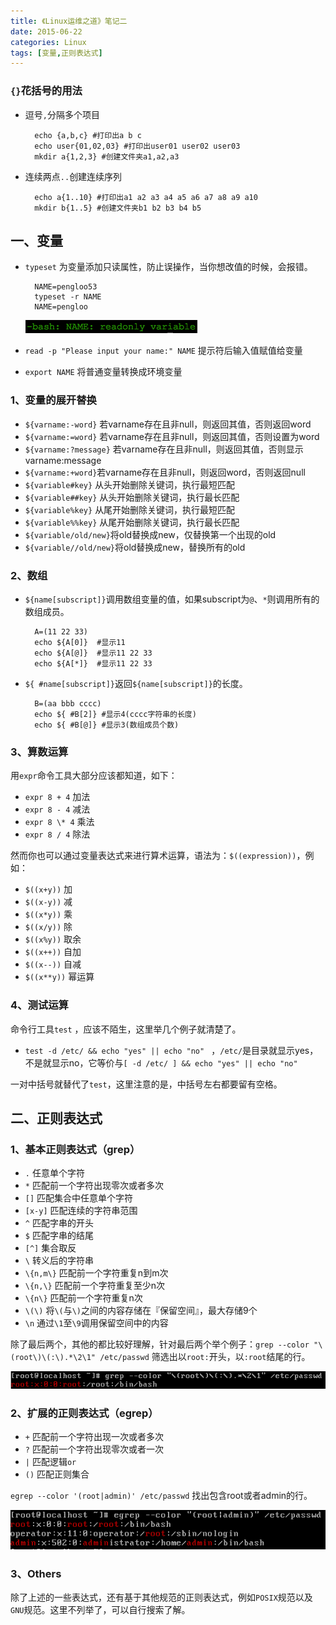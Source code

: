 ```yaml
---
title: 《Linux运维之道》笔记二
date: 2015-06-22
categories: Linux
tags: [变量,正则表达式]
---
```


### `{}`花括号的用法

- 逗号`,`分隔多个项目

		echo {a,b,c} #打印出a b c  
		echo user{01,02,03} #打印出user01 user02 user03  
		mkdir a{1,2,3} #创建文件夹a1,a2,a3
 
- 连续两点`..`创建连续序列

		echo a{1..10} #打印出a1 a2 a3 a4 a5 a6 a7 a8 a9 a10  
		mkdir b{1..5} #创建文件夹b1 b2 b3 b4 b5

## 一、变量
- `typeset` 为变量添加只读属性，防止误操作，当你想改值的时候，会报错。

		NAME=pengloo53
		typeset -r NAME
		NAME=pengloo

	![](/image/linux/Linux_yunwei2/typeset01.png)
	
- `read -p "Please input your name:" NAME` 提示符后输入值赋值给变量
- `export NAME` 将普通变量转换成环境变量

### 1、变量的展开替换
- `${varname:-word}` 若varname存在且非null，则返回其值，否则返回word
- `${varname:=word}` 若varname存在且非null，则返回其值，否则设置为word
- `${varname:?message}` 若varname存在且非null，则返回其值，否则显示varname:message
- `${varname:+word}`若varname存在且非null，则返回word，否则返回null
- `${variable#key}` 从头开始删除关键词，执行最短匹配
- `${variable##key}` 从头开始删除关键词，执行最长匹配
- `${variable%key}` 从尾开始删除关键词，执行最短匹配
- `${variable%%key}` 从尾开始删除关键词，执行最长匹配
- `${variable/old/new}`将old替换成new，仅替换第一个出现的old
- `${variable//old/new}`将old替换成new，替换所有的old

### 2、数组
- `${name[subscript]}`调用数组变量的值，如果subscript为`@`、`*`则调用所有的数组成员。

		A=(11 22 33)
		echo ${A[0]}  #显示11
		echo ${A[@]}  #显示11 22 33
		echo ${A[*]}  #显示11 22 33

- `${ #name[subscript]}`返回`${name[subscript]}`的长度。

		B=(aa bbb cccc)
		echo ${ #B[2]} #显示4(cccc字符串的长度)
		echo ${ #B[@]} #显示3(数组成员个数)

### 3、算数运算

用`expr`命令工具大部分应该都知道，如下：

- `expr 8 + 4` 加法
- `expr 8 - 4` 减法
- `expr 8 \* 4` 乘法
- `expr 8 / 4` 除法

然而你也可以通过变量表达式来进行算术运算，语法为：`$((expression))`，例如：

- `$((x+y))` 加
- `$((x-y))` 减
- `$((x*y))` 乘
- `$((x/y))` 除
- `$((x%y))` 取余
- `$((x++))` 自加
- `$((x--))` 自减
- `$((x**y))` 幂运算 

### 4、测试运算

命令行工具`test` ，应该不陌生，这里举几个例子就清楚了。

- `test -d /etc/ && echo "yes" || echo "no" ` ，`/etc/`是目录就显示yes，不是就显示no，它等价与`[ -d /etc/ ] && echo "yes" || echo "no"`

一对中括号就替代了`test`，这里注意的是，中括号左右都要留有空格。

## 二、正则表达式
### 1、基本正则表达式（grep）
- `.` 任意单个字符
- `*` 匹配前一个字符出现零次或者多次
- `[]` 匹配集合中任意单个字符
- `[x-y]` 匹配连续的字符串范围
- `^` 匹配字串的开头
- `$` 匹配字串的结尾
- `[^]` 集合取反
- `\` 转义后的字符串
- `\{n,m\}` 匹配前一个字符重复n到m次
- `\{n,\}` 匹配前一个字符重复至少n次
- `\{n\}` 匹配前一个字符重复n次
- `\(\)` 将`\(`与`\)`之间的内容存储在『保留空间』，最大存储9个
- `\n` 通过`\1`至`\9`调用保留空间中的内容

除了最后两个，其他的都比较好理解，针对最后两个举个例子：`grep --color "\(root\)\(:\).*\2\1" /etc/passwd` 筛选出以`root:`开头，以`:root`结尾的行。

![](/image/linux/Linux_yunwei2/regular01.png)

### 2、扩展的正则表达式（egrep）
- `+` 匹配前一个字符出现一次或者多次
- `?` 匹配前一个字符出现零次或者一次
- `|` 匹配逻辑`or`
- `()` 匹配正则集合

`egrep --color '(root|admin)' /etc/passwd` 找出包含root或者admin的行。

![](/image/linux/Linux_yunwei2/regular02.png)

### 3、Others
除了上述的一些表达式，还有基于其他规范的正则表达式，例如`POSIX`规范以及`GNU`规范。这里不列举了，可以自行搜索了解。